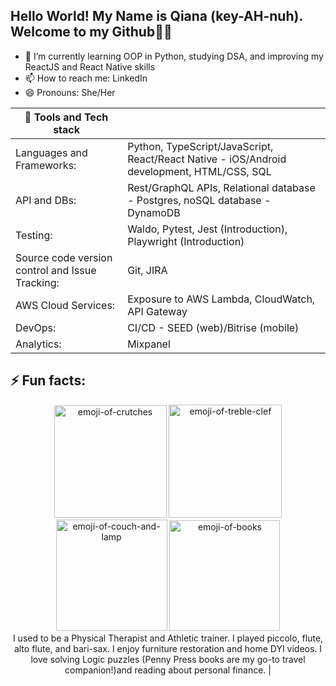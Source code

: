 
## Hello World! My Name is Qiana (key-AH-nuh). Welcome to my Github👋🏿
- 🌱 I’m currently learning OOP in Python, studying DSA, and improving my ReactJS and React Native skills
- 📫 How to reach me: LinkedIn
- 😄 Pronouns: She/Her
  
| 🧰 Tools and Tech stack | |
|-----|---------------|
| Languages and Frameworks:    | Python, TypeScript/JavaScript, React/React Native - iOS/Android development, HTML/CSS, SQL |
| API and DBs:|  Rest/GraphQL APIs, Relational database - Postgres, noSQL database - DynamoDB             |
| Testing: |   Waldo, Pytest, Jest (Introduction), Playwright (Introduction) |
| Source code version control and Issue Tracking: | Git, JIRA |
| AWS Cloud Services: | Exposure to AWS Lambda, CloudWatch, API Gateway |
| DevOps: | CI/CD - SEED (web)/Bitrise (mobile) | 
| Analytics: | Mixpanel |


## ⚡ Fun facts: 
<p align="center">
<img width="180" alt="emoji-of-crutches" src="https://github.com/user-attachments/assets/bf6900c0-c677-44bf-b2d3-f8ecbde6ef6b">  <img width="181" alt="emoji-of-treble-clef" src="https://github.com/user-attachments/assets/d3fabb3e-690e-40fe-b838-43dd8f0efeda"> <img width="178" alt="emoji-of-couch-and-lamp"  src="https://github.com/user-attachments/assets/b42a4a95-01d0-4deb-9381-f930925b94b2"> <img width="177" alt="emoji-of-books" src="https://github.com/user-attachments/assets/e3ea0f97-ce7e-41ac-8ee2-fac8cf5b8678"> <br/>
I used to be a Physical Therapist and Athletic trainer. I played piccolo, flute, alto flute, and bari-sax. I enjoy furniture restoration and home DYI videos. I love solving Logic puzzles (Penny Press books are my go-to travel companion!)and reading about personal finance. |

</p>



